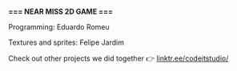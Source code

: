 **=== NEAR MISS 2D GAME ===**



Programming: Eduardo Romeu

Textures and sprites: Felipe Jardim



Check out other projects we did together 👉 [linktr.ee/codeitstudio/](linktr.ee/codeitstudio/)

